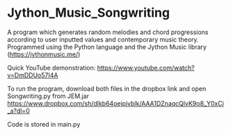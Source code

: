 # Jython_Music_Songwriting

A program which generates random melodies and chord progressions according to user inputted values and contemporary music theory.
Programmed using the Python language and the Jython Music library (https://jythonmusic.me/)

Quick YouTube demonstration:
https://www.youtube.com/watch?v=DmDDUo57I4A

To run the program, download both files in the dropbox link and open Songwriting.py from JEM.jar
https://www.dropbox.com/sh/dlkb64oejpivblk/AAA1DZnaqcQlvK9o8_Y0xCi_a?dl=0

Code is stored in main.py
